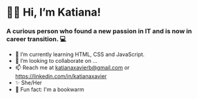 # 👋🏼 Hi, I’m Katiana!

### A curious person who found a new passion in IT and is now in career transition. 💻

- 🌱 I’m currently learning HTML, CSS and JavaScript.
- 💞️ I’m looking to collaborate on ...
- 📫 Reach me at katianaxavierb@gmail.com or https://linkedin.com/in/katianaxavier
- ✨ She/Her
- 👀 Fun fact: I'm a bookwarm

<!---
KatianaXavier/KatianaXavier is a ✨ special ✨ repository because its `README.md` (this file) appears on your GitHub profile.
You can click the Preview link to take a look at your changes.
--->
